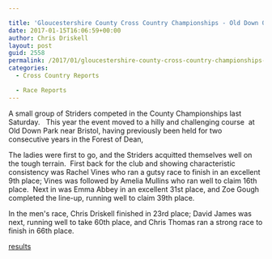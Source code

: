 ```yaml
---

title: 'Gloucestershire County Cross Country Championships - Old Down 07/01/2017'
date: 2017-01-15T16:06:59+00:00
author: Chris Driskell
layout: post
guid: 2558
permalink: /2017/01/gloucestershire-county-cross-country-championships-old-down-07012016/
categories:
  - Cross Country Reports

  - Race Reports
---
```

A small group of Striders competed in the County Championships last Saturday.   This year the event moved to a hilly and challenging course  at Old Down Park near Bristol, having previously been held for two consecutive years in the Forest of Dean,

The ladies were first to go, and the Striders acquitted themselves well on the tough terrain.  First back for the club and showing characteristic consistency was Rachel Vines who ran a gutsy race to finish in an excellent 9th place; Vines was followed by Amelia Mullins who ran well to claim 16th place.  Next in was Emma Abbey in an excellent 31st place, and Zoe Gough completed the line-up, running well to claim 39th place.

In the men's race, Chris Driskell finished in 23rd place; David James was next, running well to take 60th place, and Chris Thomas ran a strong race to finish in 66th place.

[results](https://www.athletics4u.co.uk/app/download/5915076/GlosAAA+Cross+Country+Champs+2017+-+version+2.pdf)

&nbsp;

&nbsp;